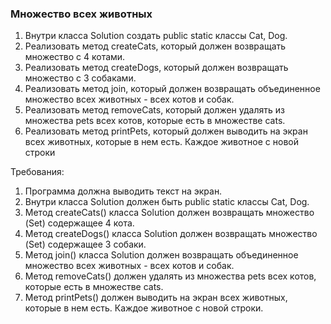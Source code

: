 
### Множество всех животных

1. Внутри класса Solution создать public static классы Cat, Dog.
2. Реализовать метод createCats, который должен возвращать множество с 4 котами.
3. Реализовать метод createDogs, который должен возвращать множество с 3 собаками.
4. Реализовать метод join, который должен возвращать объединенное множество всех животных - всех котов и собак.
5. Реализовать метод removeCats, который должен удалять из множества pets всех котов, которые есть в множестве cats.
6. Реализовать метод printPets, который должен выводить на экран всех животных, которые в нем есть. Каждое животное с новой строки


Требования:
1.	Программа должна выводить текст на экран.
2.	Внутри класса Solution должен быть public static классы Cat, Dog.
3.	Метод createCats() класса Solution должен возвращать множество (Set) содержащее 4 кота.
4.	Метод createDogs() класса Solution должен возвращать множество (Set) содержащее 3 собаки.
5.	Метод join() класса Solution должен возвращать объединенное множество всех животных - всех котов и собак.
6.	Метод removeCats() должен удалять из множества pets всех котов, которые есть в множестве cats.
7.	Метод printPets() должен выводить на экран всех животных, которые в нем есть. Каждое животное с новой строки.


